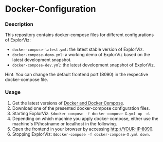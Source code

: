 # Docker-Configuration
### Description
This repository contains docker-compose files for different configurations of ExplorViz:

- `docker-compose-latest.yml`: the latest stable version of ExplorViz. 
- `docker-compose-demo.yml`: a working demo of ExplorViz based on the latest development snapshot.
- `docker-compose-dev.yml`: the latest development snapshot of ExplorViz.

Hint: You can change the default frontend port (8090) in the respective docker-compose file.

### Usage
1. Get the latest versions of [Docker and Docker Compose](https://www.docker.com/get-started).
2. Download one of the presented docker-compose configuration files.
3. Starting ExplorViz: `$docker-compose -f docker-compose-X.yml up -d`.
4. Depending on which machine you apply docker-compose, either use the machine's IP/hostname or localhost in the following.
4. Open the frontend in your browser by accessing [http://YOUR-IP:8090](http://YOUR-IP:8090).
5. Stopping ExplorViz: `$docker-compose -f docker-compose-X.yml down`. 
